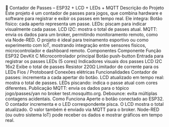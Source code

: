 🏐 Contador de Passes – ESP32 + LCD + LEDs + MQTT
Descrição do Projeto
Este projeto é um contador de passes para jogos, que combina hardware e software para registrar e exibir os passes em tempo real. Ele integra:
Botão físico: cada aperto representa um passe.
LEDs: piscam para indicar visualmente cada passe.
LCD I2C: mostra o total de passes atual.
MQTT: envia os dados para um broker, permitindo monitoramento remoto, como via Node-RED.
O projeto é ideal para treinamento esportivo ou como experimento com IoT, mostrando integração entre sensores físicos, microcontrolador e dashboard remoto.
Componentes
Componente	Função
ESP32 DevKit C	Microcontrolador principal
Botão push-button	Entrada para registrar os passes
LEDs (5 cores)	Indicadores visuais dos passes
LCD I2C 16x2	Exibe o total de passes
Resistor 220Ω	Limitador de corrente para os LEDs
Fios / Protoboard	Conexões elétricas
Funcionalidades
Contador de passes: incrementa a cada apertar do botão.
LCD atualizado em tempo real: mostra o total de passes.
LEDs piscando: indica o passe atual com cores diferentes.
Publicação MQTT: envia os dados para o tópico jogo/passes/yan no broker test.mosquitto.org.
Debounce: evita múltiplas contagens acidentais.
Como Funciona
Aperte o botão conectado ao ESP32.
O contador incrementa e o LED correspondente pisca.
O LCD mostra o total atualizado.
O valor também é enviado via MQTT para o broker.
Node-RED (ou outro sistema IoT) pode receber os dados e mostrar gráficos em tempo real.
